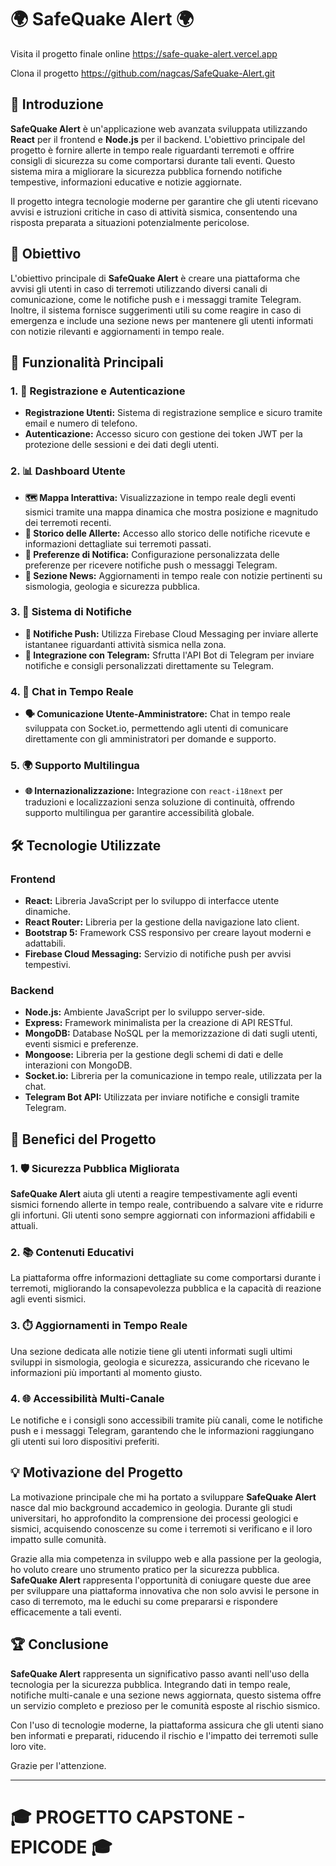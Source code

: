 # 🌍 SafeQuake Alert 🌍

Visita il progetto finale online
<https://safe-quake-alert.vercel.app>

Clona il progetto
<https://github.com/nagcas/SafeQuake-Alert.git>

## 🚀 Introduzione
**SafeQuake Alert** è un'applicazione web avanzata sviluppata utilizzando **React** per il frontend e **Node.js** per il backend. L'obiettivo principale del progetto è fornire allerte in tempo reale riguardanti terremoti e offrire consigli di sicurezza su come comportarsi durante tali eventi. Questo sistema mira a migliorare la sicurezza pubblica fornendo notifiche tempestive, informazioni educative e notizie aggiornate.

Il progetto integra tecnologie moderne per garantire che gli utenti ricevano avvisi e istruzioni critiche in caso di attività sismica, consentendo una risposta preparata a situazioni potenzialmente pericolose.

## 🎯 Obiettivo
L'obiettivo principale di **SafeQuake Alert** è creare una piattaforma che avvisi gli utenti in caso di terremoti utilizzando diversi canali di comunicazione, come le notifiche push e i messaggi tramite Telegram. Inoltre, il sistema fornisce suggerimenti utili su come reagire in caso di emergenza e include una sezione news per mantenere gli utenti informati con notizie rilevanti e aggiornamenti in tempo reale.

## 🌟 Funzionalità Principali

### 1. 🔐 Registrazione e Autenticazione
- **Registrazione Utenti:** Sistema di registrazione semplice e sicuro tramite email e numero di telefono.
- **Autenticazione:** Accesso sicuro con gestione dei token JWT per la protezione delle sessioni e dei dati degli utenti.

### 2. 📊 Dashboard Utente
- **🗺️ Mappa Interattiva:** Visualizzazione in tempo reale degli eventi sismici tramite una mappa dinamica che mostra posizione e magnitudo dei terremoti recenti.
- **📜 Storico delle Allerte:** Accesso allo storico delle notifiche ricevute e informazioni dettagliate sui terremoti passati.
- **🔔 Preferenze di Notifica:** Configurazione personalizzata delle preferenze per ricevere notifiche push o messaggi Telegram.
- **📰 Sezione News:** Aggiornamenti in tempo reale con notizie pertinenti su sismologia, geologia e sicurezza pubblica.

### 3. 📲 Sistema di Notifiche
- **📢 Notifiche Push:** Utilizza Firebase Cloud Messaging per inviare allerte istantanee riguardanti attività sismica nella zona.
- **🤖 Integrazione con Telegram:** Sfrutta l'API Bot di Telegram per inviare notifiche e consigli personalizzati direttamente su Telegram.

### 4. 💬 Chat in Tempo Reale
- **🗣️ Comunicazione Utente-Amministratore:** Chat in tempo reale sviluppata con Socket.io, permettendo agli utenti di comunicare direttamente con gli amministratori per domande e supporto.

### 5. 🌍 Supporto Multilingua
- **🌐 Internazionalizzazione:** Integrazione con `react-i18next` per traduzioni e localizzazioni senza soluzione di continuità, offrendo supporto multilingua per garantire accessibilità globale.

## 🛠️ Tecnologie Utilizzate

### Frontend
- **React:** Libreria JavaScript per lo sviluppo di interfacce utente dinamiche.
- **React Router:** Libreria per la gestione della navigazione lato client.
- **Bootstrap 5:** Framework CSS responsivo per creare layout moderni e adattabili.
- **Firebase Cloud Messaging:** Servizio di notifiche push per avvisi tempestivi.

### Backend
- **Node.js:** Ambiente JavaScript per lo sviluppo server-side.
- **Express:** Framework minimalista per la creazione di API RESTful.
- **MongoDB:** Database NoSQL per la memorizzazione di dati sugli utenti, eventi sismici e preferenze.
- **Mongoose:** Libreria per la gestione degli schemi di dati e delle interazioni con MongoDB.
- **Socket.io:** Libreria per la comunicazione in tempo reale, utilizzata per la chat.
- **Telegram Bot API:** Utilizzata per inviare notifiche e consigli tramite Telegram.

## 🎉 Benefici del Progetto

### 1. 🛡️ Sicurezza Pubblica Migliorata
**SafeQuake Alert** aiuta gli utenti a reagire tempestivamente agli eventi sismici fornendo allerte in tempo reale, contribuendo a salvare vite e ridurre gli infortuni. Gli utenti sono sempre aggiornati con informazioni affidabili e attuali.

### 2. 📚 Contenuti Educativi
La piattaforma offre informazioni dettagliate su come comportarsi durante i terremoti, migliorando la consapevolezza pubblica e la capacità di reazione agli eventi sismici.

### 3. ⏱️ Aggiornamenti in Tempo Reale
Una sezione dedicata alle notizie tiene gli utenti informati sugli ultimi sviluppi in sismologia, geologia e sicurezza, assicurando che ricevano le informazioni più importanti al momento giusto.

### 4. 🌐 Accessibilità Multi-Canale
Le notifiche e i consigli sono accessibili tramite più canali, come le notifiche push e i messaggi Telegram, garantendo che le informazioni raggiungano gli utenti sui loro dispositivi preferiti.

## 💡 Motivazione del Progetto
La motivazione principale che mi ha portato a sviluppare **SafeQuake Alert** nasce dal mio background accademico in geologia. Durante gli studi universitari, ho approfondito la comprensione dei processi geologici e sismici, acquisendo conoscenze su come i terremoti si verificano e il loro impatto sulle comunità.

Grazie alla mia competenza in sviluppo web e alla passione per la geologia, ho voluto creare uno strumento pratico per la sicurezza pubblica. **SafeQuake Alert** rappresenta l'opportunità di coniugare queste due aree per sviluppare una piattaforma innovativa che non solo avvisi le persone in caso di terremoto, ma le educhi su come prepararsi e rispondere efficacemente a tali eventi.

## 🏆 Conclusione
**SafeQuake Alert** rappresenta un significativo passo avanti nell'uso della tecnologia per la sicurezza pubblica. Integrando dati in tempo reale, notifiche multi-canale e una sezione news aggiornata, questo sistema offre un servizio completo e prezioso per le comunità esposte al rischio sismico.

Con l'uso di tecnologie moderne, la piattaforma assicura che gli utenti siano ben informati e preparati, riducendo il rischio e l'impatto dei terremoti sulle loro vite.

Grazie per l'attenzione.

---

# 🎓 PROGETTO CAPSTONE - EPICODE 🎓
